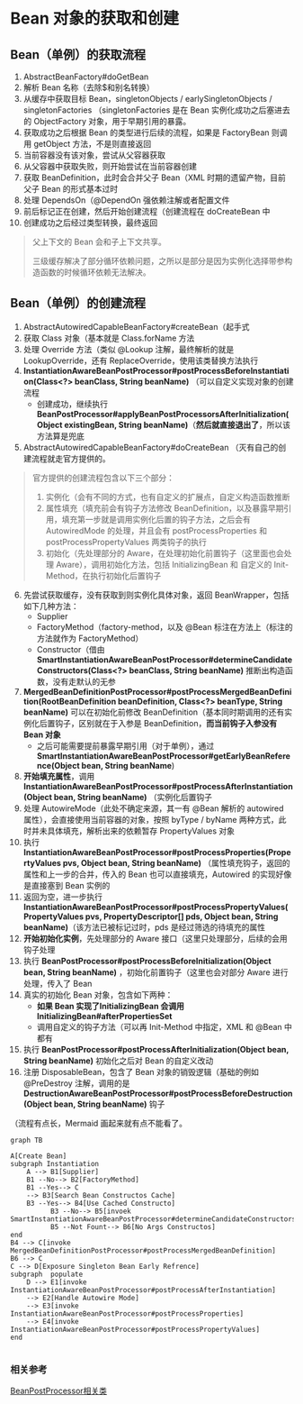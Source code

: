 # Bean 对象的获取和创建

## Bean（单例）的获取流程

1. AbstractBeanFactory#doGetBean
2. 解析 Bean 名称（去除$和别名转换）
3. 从缓存中获取目标 Bean，singletonObjects / earlySingletonObjects / singletonFactories （singletonFactories 是在 Bean 实例化成功之后塞进去的 ObjectFactory 对象，用于早期引用的暴露。
4. 获取成功之后根据 Bean 的类型进行后续的流程，如果是 FactoryBean 则调用 getObject 方法，不是则直接返回
5. 当前容器没有该对象，尝试从父容器获取 
6. 从父容器中获取失败，则开始尝试在当前容器创建
7. 获取 BeanDefinition，此时会合并父子 Bean（XML 时期的遗留产物，目前父子 Bean 的形式基本过时
8. 处理 DependsOn（@DependOn 强依赖注解或者配置文件
9. 前后标记正在创建，然后开始创建流程（创建流程在 doCreateBean 中
10. 创建成功之后经过类型转换，最终返回

> 父上下文的 Bean 会和子上下文共享。
>
> 三级缓存解决了部分循环依赖问题，之所以是部分是因为实例化选择带参构造函数的时候循环依赖无法解决。





## Bean（单例）的创建流程

1. AbstractAutowiredCapableBeanFactory#createBean（起手式
2. 获取 Class 对象（基本就是 Class.forName 方法
3. 处理 Override 方法（类似 @Lookup 注解，最终解析的就是 LookupOverride，还有 ReplaceOverride，使用该类替换方法执行
4. **InstantiationAwareBeanPostProcessor#postProcessBeforeInstantiation(Class<?> beanClass, String beanName)** （可以自定义实现对象的创建流程
   - 创建成功，继续执行 **BeanPostProcessor#applyBeanPostProcessorsAfterInitialization(Object existingBean, String beanName)**（**然后就直接退出了**，所以该方法算是兜底
5. AbstractAutowiredCapableBeanFactory#doCreateBean （灭有自己的创建流程就走官方提供的。

> 官方提供的创建流程包含以下三个部分：
>
> 1. 实例化（会有不同的方式，也有自定义的扩展点，自定义构造函数推断
> 2. 属性填充（填充前会有钩子方法修改 BeanDefinition，以及暴露早期引用，填充第一步就是调用实例化后置的钩子方法，之后会有 AutowiredMode 的处理，并且会有 postProcessProperties 和  postProcessPropertyValues 两类钩子的执行
> 3. 初始化（先处理部分的 Aware，在处理初始化前置钩子（这里面也会处理 Aware），调用初始化方法，包括 InitializingBean 和 自定义的 Init-Method，在执行初始化后置钩子

6. 先尝试获取缓存，没有获取到则实例化具体对象，返回 BeanWrapper，包括如下几种方法：
   - Supplier
   - FactoryMethod（factory-method，以及 @Bean 标注在方法上（标注的方法就作为 FactoryMethod）
   - Constructor（借由 **SmartInstantiationAwareBeanPostProcessor#determineCandidateConstructors(Class<?> beanClass, String beanName)** 推断出构造函数，没有走默认的无参
7. **MergedBeanDefinitionPostProcessor#postProcessMergedBeanDefinition(RootBeanDefinition beanDefinition, Class<?> beanType, String beanName)** 可以在初始化前修改 BeanDefinition（基本同时期调用的还有实例化后置钩子，区别就在于入参是 BeanDefinition，**而当前钩子入参没有 Bean 对象**
   - 之后可能需要提前暴露早期引用（对于单例），通过 **SmartInstantiationAwareBeanPostProcessor#getEarlyBeanReference(Object bean, String beanName**)
8. **开始填充属性**，调用 **InstantiationAwareBeanPostProcessor#postProcessAfterInstantiation(Object bean, String beanName)** （实例化后置钩子
9. 处理 AutowireMode（此处不确定来源，其一有 @Bean 解析的 autowired 属性），会直接使用当前容器的对象，按照 byType / byName 两种方式，此时并未具体填充，解析出来的依赖暂存 PropertyValues 对象
10. 执行 **InstantiationAwareBeanPostProcessor#postProcessProperties(PropertyValues pvs, Object bean, String beanName)** （属性填充钩子，返回的属性和上一步的合并，传入的 Bean 也可以直接填充，Autowired 的实现好像是直接塞到 Bean 实例的
11. 返回为空，进一步执行 **InstantiationAwareBeanPostProcessor#postProcessPropertyValues( PropertyValues pvs, PropertyDescriptor[] pds, Object bean, String beanName)**（该方法已被标记过时，pds 是经过筛选的待填充的属性
12. **开始初始化实例**，先处理部分的 Aware 接口（这里只处理部分，后续的会用钩子处理
13. 执行 **BeanPostProcessor#postProcessBeforeInitialization(Object bean, String beanName)** ，初始化前置钩子（这里也会对部分 Aware 进行处理，传入了 Bean
14. 真实的初始化 Bean 对象，包含如下两种：
    - **如果 Bean 实现了InitializingBean 会调用 InitializingBean#afterPropertiesSet**
    - 调用自定义的钩子方法（可以再 Init-Method 中指定，XML 和 @Bean 中都有
15. 执行 **BeanPostProcessor#postProcessAfterInitialization(Object bean, String beanName)** 初始化之后对 Bean 的自定义改动
16. 注册 DisposableBean，包含了 Bean 对象的销毁逻辑（基础的例如 @PreDestroy 注解，调用的是 **DestructionAwareBeanPostProcessor#postProcessBeforeDestruction(Object bean, String beanName)** 钩子

（流程有点长，Mermaid 画起来就有点不能看了。

```mermaid
graph TB

A[Create Bean]
subgraph Instantiation
	A --> B1[Supplier]
	B1 --No--> B2[FactoryMethod]
	B1 --Yes--> C
	--> B3[Search Bean Constructos Cache] 
	B3 --Yes--> B4[Use Cached Constructo]
          B3 --No--> B5[invoek SmartInstantiationAwareBeanPostProcessor#determineCandidateConstructors]
          B5 --Not Fount--> B6[No Args Constructos]
end
B4 --> C[invoke MergedBeanDefinitionPostProcessor#postProcessMergedBeanDefinition]
B6 --> C
C --> D[Exposure Singleton Bean Early Refrence]
subgraph  populate
	D --> E1[invoke InstantiationAwareBeanPostProcessor#postProcessAfterInstantiation]
	--> E2[Handle Autowire Mode]
	--> E3[invoke InstantiationAwareBeanPostProcessor#postProcessProperties]
	--> E4[invoke InstantiationAwareBeanPostProcessor#postProcessPropertyValues]
end
 
```



### 相关参考

[BeanPostProcessor相关类](beanpostprocessor/BeanPostProcessor类族概述.md)